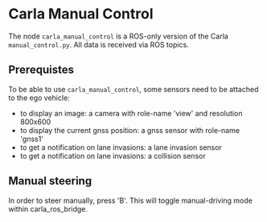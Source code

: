 # Carla Manual Control

The node `carla_manual_control` is a ROS-only version of the Carla `manual_control.py`. All data is received
via ROS topics.

## Prerequistes
To be able to use `carla_manual_control`, some sensors need to be attached to the ego vehicle:
- to display an image: a camera with role-name 'view' and resolution 800x600
- to display the current gnss position: a gnss sensor with role-name 'gnss1'
- to get a notification on lane invasions: a lane invasion sensor
- to get a notification on lane invasions: a collision sensor


## Manual steering

In order to steer manually, press 'B'. This will toggle manual-driving mode within carla_ros_bridge.

